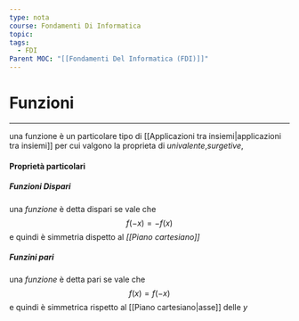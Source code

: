 ```yaml
---
type: nota
course: Fondamenti Di Informatica
topic: 
tags:
  - FDI
Parent MOC: "[[Fondamenti Del Informatica (FDI)]]"
---
```


# Funzioni
---
una funzione è un particolare tipo di [[Applicazioni tra insiemi|applicazioni tra insiemi]] per cui valgono la proprieta di 
 _univalente_,_surgetive_,


#### Proprietà particolari
##### Funzioni Dispari
una _funzione_ è detta dispari se vale che $$f(-x)=-f(x)$$ e quindi è simmetria dispetto al _[[Piano cartesiano]]_
##### Funzini pari
una _funzione_ è detta pari se vale che $$f(x)=f(-x)$$ e quindi è simmetrica rispetto al [[Piano cartesiano|asse]] delle $y$
 